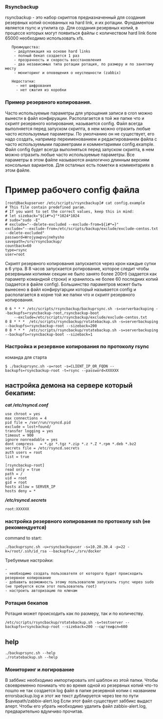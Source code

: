 ### Rsyncbackup 
rsyncbackup - это набор скриптов предназначенный для создания резервных копий основанных на hard link, и их ротации. Фундаментом является rsync и утилита cp. Для создания резервных копий, в процессе которых могут появиться файлы с количеством hard link боле 65000 необходимо использовать xfs.
```
   Преимущества:
    - дедупликация на основе hard links 
    - полный бекап создается 1 раз
    - прозрачность и скорость восстановления
    - два независимых типа ротации ротация, по размеру и по занятому месту 
    - мониторинг и оповещения о неуспешности (zabbix)
    
   Недостатки:
     - нет шифрования
     - нет сжатия из коробки
```

### Пример резервного копирования. 
Часто используемые параметры для упрощения записи в cron можно вынести в файл конфируации. Располагается в той же папке что и скрипт резервного копирования, называется config. Файл всегда выполняется перед запуском скрипта, в нем можно отразить любые часто используемые параметры. 
По умолчанию он не существует, его надо создать, например переименованием и редактированием файла с часто используемыми параметрами и комментариями config.example. Файл config  будет всегда выполняться перед запуском скрипта, в нем можно отразить любые часто используемые параметры. Все параметры в этом файле называются аналогично длинным версиям консольных вариантов. Для осталных есть пометки в комментариях в этом файле. 
# Пример рабочего config файла
```
[root@backupserver /etc/scripts/rsyncbackup]# cat config.example
# This file contain predefined param.
# If you want to set the correct values, keep this in mind:
# let sizeback="${i#*=}"*1024*1024
# sudo="sudo -E"
# exclude="--delete-excluded --exclude-from=${i#*=}"
exclude="--exclude-from=/etc/scripts/backup/exclude/exclude-centos.txt --delete-excluded"
password=Wrojyawpvujnehysho
savepath=/srv/rsyncbackup/
countback=60
type=rsync
user=root
```

Скрипт резервного копирования запускается через крон каждые сутки в 6 утра. В 8 часов запускается ротирование, которое следит чтобы резервными копиями секции не было занято более 200гб (задается как параметр командной строки) и хранилось не более 60 последних копий (задается в файле config). Большинство параметров может быть вынесено в файл конфиругарции который называется config и располагается в корне той же папки что и скрипт резервного копирования.
```
0 6 * * * /etc/scripts/rsyncbackup/backuprsync.sh -s=serverbackuping --backupfs=rsyncbackup-root,rsyncbackup-boot  
    --exclude=/etc/scripts/rsyncbackup/exclude/exclude-centos.txt 
0 8 * * *  /etc/scripts/rsyncbackup/rotatebackup.sh -s=serverbackuping --backupfs=rsyncbackup-root --sizeback=200
0 8 * * *  /etc/scripts/rsyncbackup/rotatebackup.sh -s=serverbackuping --backupfs=rsyncbackup-boot --sizeback=1
```


### Настройка и резервное копирования по протоколу rsync
команда для старта
```
$ ./backuprsync.sh -u=root -s=CLIENT_IP_OR_FQDN --backupfs=rsyncbackup-root -t=rsync --password=XXXXXX
```
## настройка демона на сервере который бекапим:
***cat /etc/rsyncd.conf***

```
use chroot = yes
max connections = 4
pid file = /var/run/rsyncd.pid
exclude = lost+found/
transfer logging = yes
timeout = 900
ignore nonreadable = yes
dont compress   = *.gz *.tgz *.zip *.z *.Z *.rpm *.deb *.bz2
secrets file = /etc/rsyncd.secrets 
auth users = root
list = true

[rsyncbackup-root]
read only = true
path = /
uid = root
gid = root
hosts allow = SERVER_IP
hosts deny = *
```

***/etc/rsyncd.secrets***

```
root:XXXXXX
```

### настройка резервного копирования по протоколу ssh (не рекомендуется)
command to start:

```
./backuprsync.sh -u=rsyncbackupuser -s=10.20.30.4 -p=22 -k=/root/.ssh/id_rsa --backupfs=/,/srv/docker
```
Требуемые настройки:

```
- 
- необходимо создать пользователя от которого будет происходить резервное копирование
- добавить возможность этому пользователю запускать rsync через sudo (не требуется если этот пользователь root)
- настроить авторизацию по ключам 
```


### Ротация бекапов 
Ротация может происходить как по размеру, так и по количеству.
```
/etc/scripts/rsyncbackup/rotatebackup.sh -s=testserver --backupfs=rsyncbackup-root --sizeback=200 --сщгтеифсл=600
```

## help

```
./backuprsync.sh --help
./rotatebackup.sh --help
```

### Мониторинг и логирование
В заббикс необходимо импортировать xml шаблон из этой папки. Чтобы своевременно понимать что во время одной из резервных копий что-то пошло не так создается log файл в папке резервной копии с названием errorsbackup.log  и этот же текст дублируется через tee по пути $savepath/zabbix-alert.log
Если этот файл существует заббикс выдаст алерт. Чтобы его убрать необходимо удалить файл zabbix-alert.log, предварительно вдумчиво прочитав.
